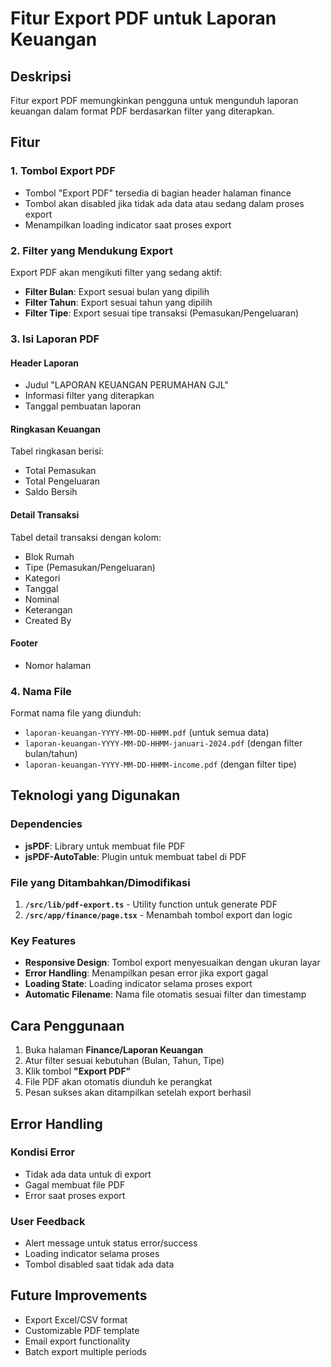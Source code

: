 # Fitur Export PDF untuk Laporan Keuangan

## Deskripsi
Fitur export PDF memungkinkan pengguna untuk mengunduh laporan keuangan dalam format PDF berdasarkan filter yang diterapkan.

## Fitur

### 1. Tombol Export PDF
- Tombol "Export PDF" tersedia di bagian header halaman finance
- Tombol akan disabled jika tidak ada data atau sedang dalam proses export
- Menampilkan loading indicator saat proses export

### 2. Filter yang Mendukung Export
Export PDF akan mengikuti filter yang sedang aktif:
- **Filter Bulan**: Export sesuai bulan yang dipilih
- **Filter Tahun**: Export sesuai tahun yang dipilih  
- **Filter Tipe**: Export sesuai tipe transaksi (Pemasukan/Pengeluaran)

### 3. Isi Laporan PDF

#### Header Laporan
- Judul "LAPORAN KEUANGAN PERUMAHAN GJL"
- Informasi filter yang diterapkan
- Tanggal pembuatan laporan

#### Ringkasan Keuangan
Tabel ringkasan berisi:
- Total Pemasukan
- Total Pengeluaran  
- Saldo Bersih

#### Detail Transaksi
Tabel detail transaksi dengan kolom:
- Blok Rumah
- Tipe (Pemasukan/Pengeluaran)
- Kategori
- Tanggal
- Nominal
- Keterangan
- Created By

#### Footer
- Nomor halaman

### 4. Nama File
Format nama file yang diunduh:
- `laporan-keuangan-YYYY-MM-DD-HHMM.pdf` (untuk semua data)
- `laporan-keuangan-YYYY-MM-DD-HHMM-januari-2024.pdf` (dengan filter bulan/tahun)
- `laporan-keuangan-YYYY-MM-DD-HHMM-income.pdf` (dengan filter tipe)

## Teknologi yang Digunakan

### Dependencies
- **jsPDF**: Library untuk membuat file PDF
- **jsPDF-AutoTable**: Plugin untuk membuat tabel di PDF

### File yang Ditambahkan/Dimodifikasi
1. **`/src/lib/pdf-export.ts`** - Utility function untuk generate PDF
2. **`/src/app/finance/page.tsx`** - Menambah tombol export dan logic

### Key Features
- **Responsive Design**: Tombol export menyesuaikan dengan ukuran layar
- **Error Handling**: Menampilkan pesan error jika export gagal
- **Loading State**: Loading indicator selama proses export
- **Automatic Filename**: Nama file otomatis sesuai filter dan timestamp

## Cara Penggunaan

1. Buka halaman **Finance/Laporan Keuangan**
2. Atur filter sesuai kebutuhan (Bulan, Tahun, Tipe)
3. Klik tombol **"Export PDF"**
4. File PDF akan otomatis diunduh ke perangkat
5. Pesan sukses akan ditampilkan setelah export berhasil

## Error Handling

### Kondisi Error
- Tidak ada data untuk di export
- Gagal membuat file PDF
- Error saat proses export

### User Feedback
- Alert message untuk status error/success
- Loading indicator selama proses
- Tombol disabled saat tidak ada data

## Future Improvements
- Export Excel/CSV format
- Customizable PDF template
- Email export functionality
- Batch export multiple periods

